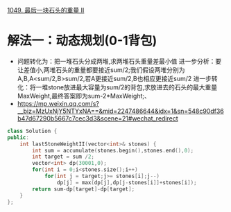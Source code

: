 [1049. 最后一块石头的重量 II](https://leetcode-cn.com/problems/last-stone-weight-ii/)



# 解法一：动态规划(0-1背包)
- 问题转化为：把一堆石头分成两堆,求两堆石头重量差最小值
进一步分析：要让差值小,两堆石头的重量都要接近sum/2;我们假设两堆分别为A,B,A<sum/2,B>sum/2,若A更接近sum/2,B也相应更接近sum/2
进一步转化：将一堆stone放进最大容量为sum/2的背包,求放进去的石头的最大重量MaxWeight,最终答案即为sum-2*MaxWeight;、
- https://mp.weixin.qq.com/s?__biz=MzUxNjY5NTYxNA==&mid=2247486644&idx=1&sn=548c90df36b47d67290b5667c7cec3d3&scene=21#wechat_redirect
```C++
class Solution {
public:
    int lastStoneWeightII(vector<int>& stones) {
        int sum = accumulate(stones.begin(),stones.end(),0);
        int target = sum /2;
        vector<int> dp(30001,0);
        for(int i = 0;i<stones.size();i++)
            for(int j = target;j>= stones[i];j--)
                dp[j] = max(dp[j],dp[j-stones[i]]+stones[i]);
        return sum-dp[target]-dp[target];
    }
};
```